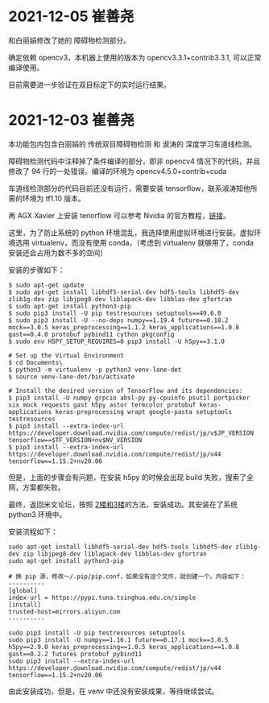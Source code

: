 # 2021-12-05 崔善尧

和白丽娟修改了她的 障碍物检测部分。

确定依赖 opencv3，本机器上使用的版本为 opencv3.3.1+contrib3.3.1, 可以正常编译使用。

目前需要进一步验证在双目标定下的实时运行结果。



# 2021-12-03 崔善尧

本功能包内包含白丽娟的 传统双目障碍物检测 和 淑涛的 深度学习车道线检测。

障碍物检测代码中注释掉了条件编译的部分，即非 opencv4 情况下的代码，并且修改了 94 行的一处错误。编译的环境为 opencv4.5.0+contrib+cuda

车道线检测部分的代码目前还没有运行，需要安装 tensorflow，联系淑涛知他所需的环境为 tf1.10 版本。

再 AGX Xavier 上安装 tenorflow 可以参考 Nvidia 的官方教程，[链接](https://docs.nvidia.com/deeplearning/frameworks/install-tf-jetson-platform/index.html)。

这里，为了防止系统的 python 环境混乱，我选择使用虚拟环境进行安装。虚拟环境选用 virtualenv，而没有使用 conda。（考虑到 virtualenv 就够用了，conda 安装还会占用为数不多的空间）

安装的步骤如下：

```
$ sudo apt-get update
$ sudo apt-get install libhdf5-serial-dev hdf5-tools libhdf5-dev zlib1g-dev zip libjpeg8-dev liblapack-dev libblas-dev gfortran
$ sudo apt-get install python3-pip
$ sudo pip3 install -U pip testresources setuptools==49.6.0 
$ sudo pip3 install -U --no-deps numpy==1.19.4 future==0.18.2 mock==3.0.5 keras_preprocessing==1.1.2 keras_applications==1.0.8 gast==0.4.0 protobuf pybind11 cython pkgconfig
$ sudo env H5PY_SETUP_REQUIRES=0 pip3 install -U h5py==3.1.0

# Set up the Virtual Environment
$ cd Documents\
$ python3 -m virtualenv -p python3 venv-lane-det
$ source venv-lane-det/bin/activate

# Install the desired version of TensorFlow and its dependencies:
$ pip3 install -U numpy grpcio absl-py py-cpuinfo psutil portpicker six mock requests gast h5py astor termcolor protobuf keras-applications keras-preprocessing wrapt google-pasta setuptools testresources
$ pip3 install --extra-index-url https://developer.download.nvidia.com/compute/redist/jp/v$JP_VERSION tensorflow==$TF_VERSION+nv$NV_VERSION
$ pip3 install --extra-index-url https://developer.download.nvidia.com/compute/redist/jp/v44 tensorflow==1.15.2+nv20.06
```

但是，上面的步骤会有问题，在安装 h5py 的时候会出现 build 失败，搜索了全网，方案都失败。

最终，返回米文论坛，按照 [2楼和3楼](https://forum.miivii.com/forum.php?mod=viewthread&tid=272&highlight=tensorflow)的方法，安装成功。其安装在了系统 python3 环境中。

安装流程如下：

```
sudo apt-get install libhdf5-serial-dev hdf5-tools libhdf5-dev zlib1g-dev zip libjpeg8-dev liblapack-dev libblas-dev gfortran
sudo apt-get install python3-pip

# 换 pip 源，修改～/.pip/pip.conf，如果没有这个文件，就创建一个。内容如下：
----------
[global]
index-url = https://pypi.tuna.tsinghua.edu.cn/simple
[install]
trusted-host=mirrors.aliyun.com
----------

sudo pip3 install -U pip testresources setuptools
sudo pip3 install -U numpy==1.16.1 future==0.17.1 mock==3.0.5 h5py==2.9.0 keras_preprocessing==1.0.5 keras_applications==1.0.8 gast==0.2.2 futures protobuf pybind11
sudo pip3 install --extra-index-url https://developer.download.nvidia.com/compute/redist/jp/v44 tensorflow==1.15.2+nv20.06
```

由此安装成功，但是，在 venv 中还没有安装成果，等待继续尝试。

